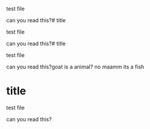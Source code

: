 

test file 

can you read this?# title

test file 

can you read this?# title

test file 

can you read this?goat is a animal? no maamm its a fish
# title

test file 

can you read this?
